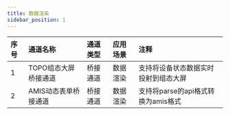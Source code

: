 ```yaml
---
title: 数据渲染
sidebar_position: 1
---
```


|序号|通道名称|通道类型|应用场景|注释|
|:----    |:----    |:-------    |:--- |:--- |
|1|TOPO组态大屏桥接通道|桥接通道 | 数据渲染 |支持将设备状态数据实时投射到组态大屏|
|2|AMIS动态表单桥接通道|桥接通道 | 数据渲染 |支持将parse的api格式转换为amis格式|

